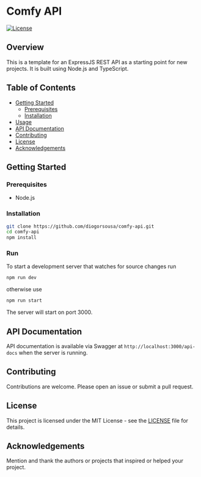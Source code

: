 # Comfy API

[![License](https://img.shields.io/badge/License-MIT-blue.svg)](LICENSE)


## Overview

This is a template for an ExpressJS REST API as a starting point for new projects. It is built using Node.js and TypeScript.

## Table of Contents

- [Getting Started](#getting-started)
  - [Prerequisites](#prerequisites)
  - [Installation](#installation)
- [Usage](#usage)
- [API Documentation](#api-documentation)
- [Contributing](#contributing)
- [License](#license)
- [Acknowledgements](#acknowledgements)

## Getting Started

### Prerequisites

- Node.js

### Installation

```bash 
git clone https://github.com/diogorsousa/comfy-api.git 
cd comfy-api 
npm install
```

### Run

To start a development server that watches for source changes run

```bash
npm run dev
```

otherwise use

```bash
npm run start
```

The server will start on port 3000.

## API Documentation

API documentation is available via Swagger at `http://localhost:3000/api-docs` when the server is running.

## Contributing

Contributions are welcome. Please open an issue or submit a pull request.

## License

This project is licensed under the MIT License - see the [LICENSE](LICENSE) file for details.

## Acknowledgements

Mention and thank the authors or projects that inspired or helped your project.